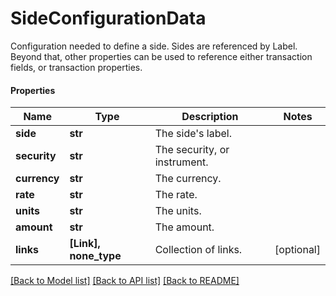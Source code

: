 # SideConfigurationData

Configuration needed to define a side. Sides are referenced by Label. Beyond that, other properties  can be used to reference either transaction fields, or transaction properties.

#### Properties
Name | Type | Description | Notes
------------ | ------------- | ------------- | -------------
**side** | **str** | The side&#x27;s label. | 
**security** | **str** | The security, or instrument. | 
**currency** | **str** | The currency. | 
**rate** | **str** | The rate. | 
**units** | **str** | The units. | 
**amount** | **str** | The amount. | 
**links** | **[Link], none_type** | Collection of links. | [optional] 

[[Back to Model list]](../README.md#documentation-for-models) [[Back to API list]](../README.md#documentation-for-api-endpoints) [[Back to README]](../README.md)

